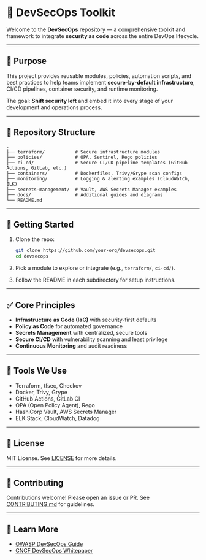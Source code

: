 # 🔐 DevSecOps Toolkit

Welcome to the **DevSecOps** repository — a comprehensive toolkit and framework to integrate **security as code** across the entire DevOps lifecycle.

---

## 📌 Purpose

This project provides reusable modules, policies, automation scripts, and best practices to help teams implement **secure-by-default infrastructure**, CI/CD pipelines, container security, and runtime monitoring.

The goal: **Shift security left** and embed it into every stage of your development and operations process.

---

## 📂 Repository Structure

```
.
├── terraform/           # Secure infrastructure modules
├── policies/            # OPA, Sentinel, Rego policies
├── ci-cd/               # Secure CI/CD pipeline templates (GitHub Actions, GitLab, etc.)
├── containers/          # Dockerfiles, Trivy/Grype scan configs
├── monitoring/          # Logging & alerting examples (CloudWatch, ELK)
├── secrets-management/  # Vault, AWS Secrets Manager examples
├── docs/                # Additional guides and diagrams
└── README.md
```

---

## 🚀 Getting Started

1. Clone the repo:

   ```bash
   git clone https://github.com/your-org/devsecops.git
   cd devsecops
   ```

2. Pick a module to explore or integrate (e.g., `terraform/`, `ci-cd/`).

3. Follow the README in each subdirectory for setup instructions.

---

## ✅ Core Principles

- **Infrastructure as Code (IaC)** with security-first defaults
- **Policy as Code** for automated governance
- **Secrets Management** with centralized, secure tools
- **Secure CI/CD** with vulnerability scanning and least privilege
- **Continuous Monitoring** and audit readiness

---

## 🧰 Tools We Use

- Terraform, tfsec, Checkov
- Docker, Trivy, Grype
- GitHub Actions, GitLab CI
- OPA (Open Policy Agent), Rego
- HashiCorp Vault, AWS Secrets Manager
- ELK Stack, CloudWatch, Datadog

---

## 📄 License

MIT License. See [LICENSE](LICENSE) for more details.

---

## 🤝 Contributing

Contributions welcome! Please open an issue or PR. See [CONTRIBUTING.md](docs/CONTRIBUTING.md) for guidelines.

---

## 🧐 Learn More

- [OWASP DevSecOps Guide](https://owasp.org/www-project-devsecops/)
- [CNCF DevSecOps Whitepaper](https://github.com/cncf/tag-security/tree/main/whitepapers/devsecops)
